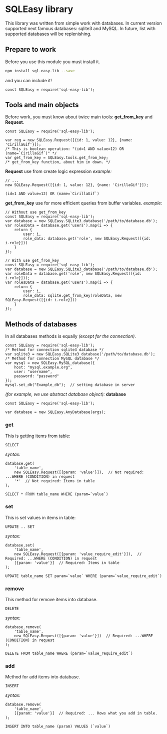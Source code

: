 # SQLEasy library
This library was written from simple work with databases. In current version supported next famous databases: sqlite3 and MySQL. In future, list with supported databases will be replenishing.
## Prepare to work
Before you use this module you must install it.
```bash
npm install sql-easy-lib --save
```
and you can include it!
```node
const SQLEasy = require('sql-easy-lib');
```
## Tools and main objects
Before work, you must know about twice main tools: **get_from_key** and **Request**.
```node
const SQLEasy = require('sql-easy-lib');

var req = new SQLEasy.Request([{id: 1, value: 12}, {name: 'CirillaGif'}]);
/* This is boolean operation: "(id=1 AND value=12) OR (name=`CirillaGif`)" */
var get_from_key = SQLEasy.tools.get_from_key;
/* get_from_key function, about him in down. */
```
**Request** use from create logic expression
*example:*
```node
// ...
new SQLEasy.Request([{id: 1, value: 12}, {name: 'CirillaGif'}]);
```
```mysql
(id=1 AND value=12) OR (name=`CirillaGif`)
```
**get_from_key** use for more efficient queries from buffer variables.
*example:*
```node
// Without use get_from_key
const SQLEasy = require('sql-easy-lib');
var database = new SQLEasy.SQLite3_database('/path/to/database.db');
var rolesData = database.get('users').map(i => {
	return {
		user: i,
		role_data: database.get('role', new SQLEasy.Request([{id: i.role}]))
	}
});
```
```node
// With use get_from_key
const SQLEasy = require('sql-easy-lib');
var database = new SQLEasy.SQLite3_database('/path/to/database.db');
var roleData = database.get('role', new SQLEasy.Request([{id: i.role}]));
var rolesData = database.get('users').map(i => {
	return {
		user: i,
		role_data: sqlite.get_from_key(roleData, new SQLEasy.Request([{id: i.role}]))
	}
});
```
## Methods of databases
In all databases methods is equally *(except for the connection)*. 
```node
const SQLEasy = require('sql-easy-lib');
/* Method for connection sqlite3 database */
var sqlite3 = new SQLEasy.SQLite3_database('/path/to/database.db');
/* Method for connection MySQL database */
var mysql = new SQLEasy.MySQL_database({
	host: "mysql.example.org",
	user: "username",
	password: "password"
});
mysql.set_db("Example_db");  // setting database in server
```
*(for example, we use abstract database object):* **database**
```node
const SQLEasy = require('sql-easy-lib');

var database = new SQLEasy.AnyDatabase(args);
```
### get
This is getting items from table:
```mysql
SELECT
```
*syntax:*
```node
database.get(
	'table_name',
	new SQLEasy.Request([{param: 'value'}]),  // Not required: ...WHERE (CONDITION) in request
	'*'  // Not required: Items in table
);
```
```mysql
SELECT * FROM table_name WHERE (param=`value`)
```
### set
This is set values in items in table:
```mysql
UPDATE .. SET
```
*syntax:*
```node
database.set(
	'table_name',
	new SQLEasy.Request([{param: 'value_require_edit'}]),  // Required: ...WHERE (CONDITION) in request
	[{param: 'value'}]  // Required: Items in table
);
```
```mysql
UPDATE table_name SET param=`value` WHERE (param=`value_require_edit`)
```
### remove
This method for remove items into database.
```mysql
DELETE
```
*syntax:*
```node
database.remove(
	'table_name',
	new SQLEasy.Request([{param: 'value'}])  // Required: ...WHERE (CONDITION) in request
);
```
```mysql
DELETE FROM table_name WHERE (param=`value_require_edit`)
```
### add
Method for add items into database.
```mysql
INSERT
```
*syntax:*
```node
database.remove(
	'table_name',
	[{param: 'value'}]  // Required: ... Rows what you add in table.
);
```
```mysql
INSERT INTO table_name (param) VALUES (`value`)
```